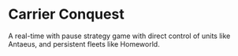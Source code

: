 # Carrier Conquest

A real-time with pause strategy game with direct control of units like Antaeus, and persistent fleets like Homeworld.
